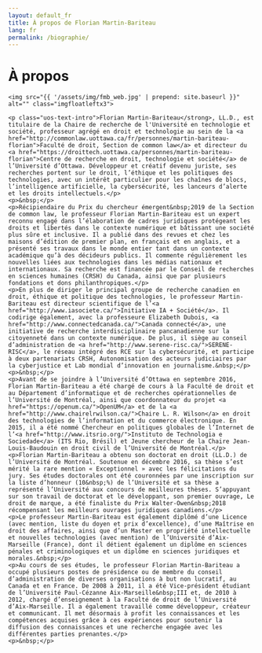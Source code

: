 ```yaml
---
layout: default_fr
title: À propos de Florian Martin-Bariteau
lang: fr
permalink: /biographie/
---
```


<div class="post">
	<h1 class="pageTitle">À propos</h1>

	<img src="{{ '/assets/img/fmb_web.jpg' | prepend: site.baseurl }}" alt="" class="imgfloatleftx3">

	<p class="uos-text-intro">Florian Martin-Bariteau</strong>, LL.D., est titulaire de la Chaire de recherche de l'Université en technologie et société, professeur agrégé en droit et technologie au sein de la <a href="http://commonlaw.uottawa.ca/fr/personnes/martin-bariteau-florian">Faculté de droit, Section de common law</a> et directeur du <a href="https://droittech.uottawa.ca/personnes/martin-bariteau-florian">Centre de recherche en droit, technologie et société</a> de l’Université d’Ottawa. Développeur et créatif devenu juriste, ses recherches portent sur le droit, l’éthique et les politiques des technologies, avec un intérêt particulier pour les chaînes de blocs, l’intelligence artificielle, la cybersécurité, les lanceurs d’alerte et les droits intellectuels.</p>
	<p>&nbsp;</p>
	<p>Récipiendaire du Prix du chercheur émergent&nbsp;2019 de la Section de common law, le professeur Florian Martin-Bariteau est un expert reconnu engagé dans l’élaboration de cadres juridiques protégeant les droits et libertés dans le contexte numérique et bâtissant une société plus sûre et inclusive. Il a publié dans des revues et chez les maisons d’édition de premier plan, en français et en anglais, et a présenté ses travaux dans le monde entier tant dans un contexte académique qu’à des décideurs publics. Il commente régulièrement les nouvelles liées aux technologies dans les médias nationaux et internationaux. Sa recherche est financée par le Conseil de recherches en sciences humaines (CRSH) du Canada, ainsi que par plusieurs fondations et dons philanthropiques.</p>
	<p>En plus de diriger le principal groupe de recherche canadien en droit, éthique et politique des technologies, le professeur Martin-Bariteau est directeur scientifique de l’<a href="http://www.iasociete.ca/">Initiative IA + Société</a>. Il codirige également, avec la professeure Elizabeth Dubois, <a href="http://www.connectedcanada.ca/">Canada connecté</a>, une initiative de recherche interdisciplinaire pancanadienne sur la citoyenneté dans un contexte numérique. De plus, il siège au conseil d’administration de <a href="http://www.serene-risc.ca/">SERENE-RISC</a>, le réseau intégré des RCE sur la cybersécurité, et participe à deux partenariats CRSH, Autonomisation des acteurs judiciaires par la cyberjustice et Lab mondial d’innovation en journalisme.&nbsp;</p>
	<p>&nbsp;</p>
	<p>Avant de se joindre à l’Université d’Ottawa en septembre 2016, Florian Martin-Bariteau a été chargé de cours à la Faculté de droit et au Département d’informatique et de recherches opérationnelles de l’Université de Montréal, ainsi que coordonnateur du projet <a href="https://openum.ca/">OpenUM</a> et de la <a href="http://www.chairelrwilson.ca/">Chaire L. R. Wilson</a> en droit des technologies de l’information et du commerce électronique. En 2015, il a été nommé Chercheur en politiques globales de l’Internet de l’<a href="http://www.itsrio.org/">Instituto de Technologia e Sociedade</a> (ITS Rio, Brésil) et Jeune chercheur de la Chaire Jean-Louis-Baudouin en droit civil de l’Université de Montréal.</p>
	<p>Florian Martin-Bariteau a obtenu son doctorat en droit (LL.D.) de l’Université de Montréal. Soutenue en décembre 2016, sa thèse s’est mérité la rare mention « Exceptionnel » avec les félicitations du jury. Ses études doctorales ont été couronnées par une inscription sur la liste d’honneur (10&nbsp;%) de l’Université et sa thèse a représenté l’Université aux concours de meilleures thèses. S’appuyant sur son travail de doctorat et le développant, son premier ouvrage, Le droit de marque, a été finaliste du Prix Walter-Owen&nbsp;2018 récompensant les meilleurs ouvrages juridiques canadiens.</p>
	<p>Le professeur Martin-Bariteau est également diplômé d’une Licence (avec mention, liste du doyen et prix d’excellence), d’une Maîtrise en droit des affaires, ainsi que d’un Master en propriété intellectuelle et nouvelles technologies (avec mention) de l’Université d’Aix-Marseille (France), dont il détient également un diplôme en sciences pénales et criminologiques et un diplôme en sciences juridiques et morales.&nbsp;</p>
	<p>Au cours de ses études, le professeur Florian Martin-Bariteau a occupé plusieurs postes de présidence ou de membre du conseil d’administration de diverses organisations à but non lucratif, au Canada et en France. De 2008 à 2011, il a été Vice-président étudiant de l’Université Paul-Cézanne Aix-Marseille&nbsp;III et, de 2010 à 2012, chargé d’enseignement à la Faculté de droit de l’Université d’Aix-Marseille. Il a également travaillé comme développeur, créateur et communicant. Il met désormais à profit les connaissances et les compétences acquises grâce à ces expériences pour soutenir la diffusion des connaissances et une recherche engagée avec les différentes parties prenantes.</p>
	<p>&nbsp;</p>

</div>
